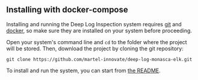 ## Installing with docker-compose
Installing and running the Deep Log Inspection system requires [git][1] and [docker][2], so make sure they are installed on your system before proceeding.

Open your system's command line and `cd` to the folder where the project will be stored. Then, download the project by cloning the git repository:

    git clone https://github.com/martel-innovate/deep-log-monasca-elk.git

To install and run the system, you can start from [the README][3].

[1]:https://git-scm.com/book/en/v2/Getting-Started-Installing-Git
[2]:https://www.docker.com/
[3]:(../../../README.md)
